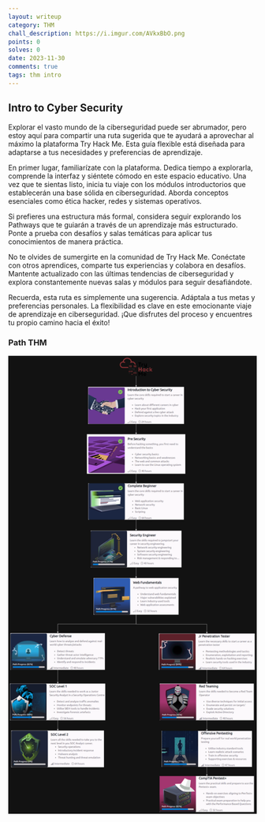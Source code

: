 ```yaml
---
layout: writeup
category: THM
chall_description: https://i.imgur.com/AVkxBbO.png
points: 0
solves: 0
date: 2023-11-30
comments: true
tags: thm intro
---
```

<h2>Intro to Cyber Security</h2>
<p>Explorar el vasto mundo de la ciberseguridad puede ser abrumador, pero estoy aquí para compartir una ruta sugerida que te ayudará a aprovechar al máximo la plataforma Try Hack Me. Esta guía flexible está diseñada para adaptarse a tus necesidades y preferencias de aprendizaje.</p>
<p>En primer lugar, familiarízate con la plataforma. Dedica tiempo a explorarla, comprende la interfaz y siéntete cómodo en este espacio educativo. Una vez que te sientas listo, inicia tu viaje con los módulos introductorios que establecerán una base sólida en ciberseguridad. Aborda conceptos esenciales como ética hacker, redes y sistemas operativos.</p>
<p>Si prefieres una estructura más formal, considera seguir explorando los Pathways que te guiarán a través de un aprendizaje más estructurado. Ponte a prueba con desafíos y salas temáticas para aplicar tus conocimientos de manera práctica.</p>
<p>No te olvides de sumergirte en la comunidad de Try Hack Me. Conéctate con otros aprendices, comparte tus experiencias y colabora en desafíos. Mantente actualizado con las últimas tendencias de ciberseguridad y explora constantemente nuevas salas y módulos para seguir desafiándote.</p>
<p>Recuerda, esta ruta es simplemente una sugerencia. Adáptala a tus metas y preferencias personales. La flexibilidad es clave en este emocionante viaje de aprendizaje en ciberseguridad. ¡Que disfrutes del proceso y encuentres tu propio camino hacia el éxito!</p>

### Path THM

![Path THM](../../../assets/images/Path%20THM.png)

